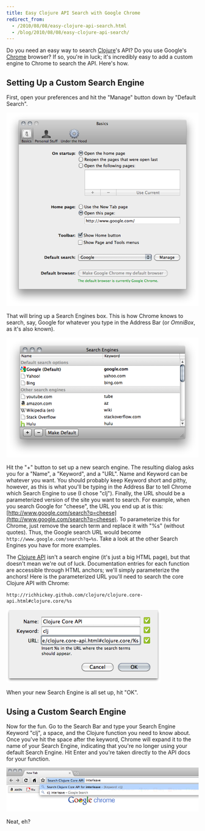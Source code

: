 ```yaml
---
title: Easy Clojure API Search with Google Chrome
redirect_from:
  - /2010/08/08/easy-clojure-api-search.html
  - /blog/2010/08/08/easy-clojure-api-search/
---
```


Do you need an easy way to search [Clojure][]'s API?  Do you use Google's [Chrome][] browser?  If so, you're in luck; it's incredibly easy to add a custom engine to Chrome to search the API.  Here's how.

## Setting Up a Custom Search Engine

First, open your preferences and hit the "Manage" button down by "Default Search".

![Google Chrome Preferences](/images/posts/2010-08-08-easy-clojure-api-search/chrome-preferences.png)

That will bring up a Search Engines box.  This is how Chrome knows to search, say, Google for whatever you type in the Address Bar (or _OmniBox_, as it's also known).

![Google Chrome Search Engines](/images/posts/2010-08-08-easy-clojure-api-search/chrome-search-engines.png)

Hit the "+" button to set up a new search engine.  The resulting dialog asks you for a "Name", a "Keyword", and a "URL".  Name and Keyword can be whatever you want.  You should probably keep Keyword short and pithy, however, as this is what you'll be typing in the Address Bar to tell Chrome which Search Engine to use (I chose "clj").  Finally, the URL should be a parameterized version of the site you want to search.  For example, when you search Google for "cheese", the URL you end up at is this: [http://www.google.com/search?q=cheese](http://www.google.com/search?q=cheese).  To parameterize this for Chrome, just remove the search term and replace it with "%s" (without quotes).  Thus, the Google search URL would become `http://www.google.com/search?q=%s`.  Take a look at the other Search Engines you have for more examples.

The [Clojure API][] isn't a search engine (it's just a big HTML page), but that doesn't mean we're out of luck.  Documentation entries for each function are accessible through HTML anchors; we'll simply parameterize the anchors!  Here is the parameterized URL you'll need to search the core Clojure API with Chrome:

    http://richhickey.github.com/clojure/clojure.core-api.html#clojure.core/%s

![Adding a Clojure API Search Engine](/images/posts/2010-08-08-easy-clojure-api-search/add-clojure-search-engine.png)

When your new Search Engine is all set up, hit "OK".

## Using a Custom Search Engine

Now for the fun.  Go to the Search Bar and type your Search Engine Keyword "clj", a space, and the Clojure function you need to know about.  Once you've hit the space after the keyword, Chrome will expand it to the name of your Search Engine, indicating that you're no longer using your default Search Engine.  Hit Enter and you're taken directly to the API docs for your function.

![Search the Clojure API](/images/posts/2010-08-08-easy-clojure-api-search/search-clojure-api.png)

Neat, eh?

[Chrome]:http://www.google.com/chrome/
[Clojure]:http://www.clojure.org
[Clojure API]:http://richhickety.github.com/clojure/clojure.core-api.html
